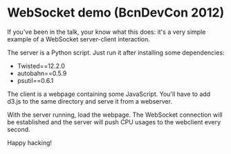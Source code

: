 WebSocket demo (BcnDevCon 2012)
===============================

If you've been in the talk, your know what this does: it's a very simple example of a WebSocket server-client interaction.

The server is a Python script. Just run it after installing some dependencies:

* Twisted==12.2.0
* autobahn==0.5.9
* psutil==0.6.1

The client is a webpage containing some JavaScript. You'll have to add d3.js to the same directory and serve it from a webserver.

With the server running, load the webpage. The WebSocket connection will be established and the server will push CPU usages to the webclient every second.

Happy hacking!

